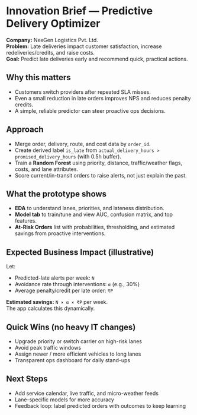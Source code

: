 # Innovation Brief — Predictive Delivery Optimizer

**Company:** NexGen Logistics Pvt. Ltd.  
**Problem:** Late deliveries impact customer satisfaction, increase redeliveries/credits, and raise costs.  
**Goal:** Predict late deliveries early and recommend quick, practical actions.

## Why this matters
- Customers switch providers after repeated SLA misses.
- Even a small reduction in late orders improves NPS and reduces penalty credits.
- A simple, reliable predictor can steer proactive ops decisions.

## Approach
- Merge order, delivery, route, and cost data by `order_id`.
- Create derived label `is_late` from `actual_delivery_hours > promised_delivery_hours` (with 0.5h buffer).
- Train a **Random Forest** using priority, distance, traffic/weather flags, costs, and lane attributes.
- Score current/in-transit orders to raise alerts, not just explain the past.

## What the prototype shows
- **EDA** to understand lanes, priorities, and lateness distribution.
- **Model tab** to train/tune and view AUC, confusion matrix, and top features.
- **At-Risk Orders** list with probabilities, thresholding, and estimated savings from proactive interventions.

## Expected Business Impact (illustrative)
Let:
- Predicted-late alerts per week: `N`
- Avoidance rate through interventions: `α` (e.g., 30%)
- Average penalty/credit per late order: `₹P`

**Estimated savings:** `N × α × ₹P` per week.  
The app calculates this dynamically.

## Quick Wins (no heavy IT changes)
- Upgrade priority or switch carrier on high-risk lanes
- Avoid peak traffic windows
- Assign newer / more efficient vehicles to long lanes
- Transparent ops dashboard for daily stand-ups

## Next Steps
- Add service calendar, live traffic, and micro-weather feeds
- Lane-specific models for more accuracy
- Feedback loop: label predicted orders with outcomes to keep learning